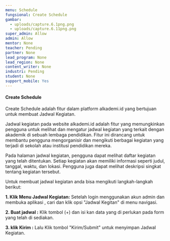 ```yaml
---
menu: Schedule
fungsional: Create Schedule
gambar:
  - uploads/capture.6.1png.png
  - uploads/capture.6.11png.png
super_admin: Allow
admin: Allow
mentor: None
teacher: Pending
partner: None
lead_program: None
lead_region: None
content_writer: None
industri: Pending
student: None
support_mobile: Yes
---
```

#### Create Schedule

C﻿reate Schedule adalah fitur dalam platform alkademi.id yang bertujuan untuk membuat Jadwal Kegiatan.

Jadwal kegiatan pada website alkademi.id adalah fitur yang memungkinkan pengguna untuk melihat dan mengatur jadwal kegiatan yang terkait dengan akademik di sebuah lembaga pendidikan. Fitur ini dirancang untuk membantu pengguna mengorganisir dan mengikuti berbagai kegiatan yang terjadi di sekolah atau institusi pendidikan mereka.

Pada halaman jadwal kegiatan, pengguna dapat melihat daftar kegiatan yang telah ditentukan. Setiap kegiatan akan memiliki informasi seperti judul, tanggal, waktu, dan lokasi. Pengguna juga dapat melihat deskripsi singkat tentang kegiatan tersebut.



U﻿ntuk membuat jadwal kegiatan a﻿nda bisa mengikuti langkah-langkah berikut:

**1.﻿ Klik Menu Jadwal Kegiatan:** Setelah login menggunakan akun admin dan membuka aplikasi , cari dan klik opsi "Jadwal Kegitan" di menu navigasi.

**2﻿. Buat jadwal :** Klik tombol (+) dan isi kan data yang di perlukan pada form yang telah di sediakan.

**3. k﻿lik Kirim :** Lalu Klik tombol "Kirim/Submit" untuk menyimpan Jadwal Kegiatan.